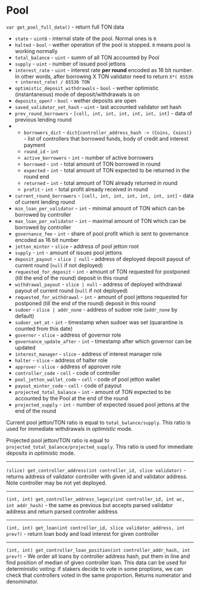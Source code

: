 # Pool
`var get_pool_full_data()` - return full TON data
- `state` - `uint8` - internal state of the pool. Normal ones is `0`.
- `halted` - `bool` - wether operation of the pool is stopped. `0` means pool is working normally
- `total_balance` - `uint` - summ of all TON accounted by Pool
- `supply` - `uint` -  number of issued pool jettons
- `interest_rate` - `uint` - interest rate **per round** encoded as 16 bit number. In other words, after borrowing X TON validator need to return `X*( 65536 + interest_rate) / 65536 TON`
- `optimistic_deposit_withdrawals` - `bool` - wether optimistic (instantaneous) mode of deposit/withdrawals is on
- `deposits_open?` - `bool` - wether deposits are open
- `saved_validator_set_hash` - `uint` - last accounted validator set hash
- `prev_round_borrowers` - `[cell, int, int, int, int, int, int]` - data of previous lending round
- - `borrowers_dict` - `dict{controller_address_hash -> (Coins, Coins)}` - list of controllers that borrowed funds, body of credit and interest payment
  - `round_id` - `int`
  - `active_borrowers` - `int` - number of active borrowers
  - `borrowed` - `int` - total amount of TON borrowed in round
  - `expected` - `int` - total amount of TON expected to be returned in the round end
  - `returned` - `int` - total amount of TON already returned in round
  - `profit` - `int` - total profit already received in round
- `current_round_borrowers` - `[cell, int, int, int, int, int, int]` - data of current lending round
- `min_loan_per_validator` - `int` - minimal amount of TON which can be borrowed by controller
- `max_loan_per_validator` - `int` - maximal amount of TON which can be borrowed by controller
- `governance_fee` - `int` - share of pool profit which is sent to governance encoded as 16 bit number
- `jetton_minter` - `slice` - address of pool jetton root
- `supply` - `int` - amount of issues pool jettons
- `deposit_payout` - `slice | null` - address of deployed deposit payout of current round (`null` if not deployed)
- `requested_for_deposit` - `int` - amount of TON requested for postponed (till the end of the round) deposit in this round 
- `withdrawal_payout` - `slice | null` - address of deployed withdrawal payout of current round (`null` if not deployed)
- `requested_for_withdrawal` - `int` - amount of pool jettons requested for postponed (till the end of the round) deposit in this round
- `sudoer` - `slice | addr_none` - address of sudoer role (`addr_none` by default)
- `sudoer_set_at` - `int` - timestamp when sudoer was set (quarantine is counted from this date)
- `governor` - `slice` - address of governor role
- `governance_update_after` - `int` - timestamp after which governor can be updated
- `interest_manager` - `slice` - address of interest manager role
- `halter` - `slice` - address of halter role
- `approver` - `slice` - address of approver role
- `controller_code` - `cell` - code of controller
- `pool_jetton_wallet_code` - `cell` - code of pool jetton wallet
- `payout_minter_code` - `cell` - code of payout
- `projected_total_balance` - `int` - amount of TON expected to be accounted by the Pool at the end of the round
- `projected_supply` - `int` - number of expected issued pool jettons at the end of the round


Current pool jetton/TON ratio is equal to `total_balance/supply`. This ratio is used for immediate withdrawals in *optimistic* mode.

Projected pool jetton/TON ratio is equal to `projected_total_balance/projected_supply`. This ratio is used for immediate deposits in *optimistic* mode.

---

`(slice) get_controller_address(int controller_id, slice validator)` - returns address of validator controller with given id and validator address. Note controller may be not yet deployed.

---
`(int, int) get_controller_address_legacy(int controller_id, int wc, int addr_hash)` - the same as previous but accepts parsed validator address and return parsed controller address

---
`(int, int) get_loan(int controller_id, slice validator_address, int prev?)` - return loan body and load interest for given controller

---
`(int, int) get_controller_loan_position(int controller_addr_hash, int prev?)` - We order all loans by controller address hash, put them in line and find position of median of given controller loan. This data can be used for deterministic voting: if stakers decide to vote in some proptions, we can check that controllers voted in the same proportion. Returns numerator and denominator.
